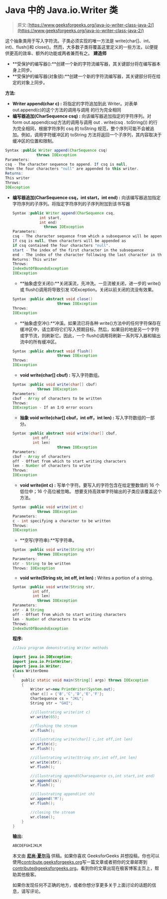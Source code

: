 # Java 中的 Java.io.Writer 类

> 原文:[https://www.geeksforgeeks.org/java-io-writer-class-java-2/](https://www.geeksforgeeks.org/java-io-writer-class-java-2/)

这个抽象类用于写入字符流。子类必须实现的唯一方法是 write(char[]、int、int)、flush()和 close()。然而，大多数子类将覆盖这里定义的一些方法，以便提供更高的效率、额外的功能或两者兼而有之。
**建造师**

*   **受保护的编写器():**创建一个新的字符流编写器，其关键部分将在编写器本身上同步。
*   **受保护的编写器(对象锁):**创建一个新的字符流编写器，其关键部分将在给定的对象上同步。

**方法:**

*   **Writer append(char c) :** 将指定的字符追加到此 Writer。对表单 out.append(c)的这个方法的调用与调用
    的行为完全相同
*   **编写器追加(CharSequence csq) :** 向该编写器追加指定的字符序列。对 form out.append(csq)方法的调用与调用
    out . write(csq . toString())
    的行为完全相同，根据字符序列 csq 的 toString 规范，整个序列可能不会被追加。例如，调用字符缓冲区的 toString 方法将返回一个子序列，其内容取决于缓冲区的位置和限制。

```java
Syntax :public Writer append(CharSequence csq)
              throws IOException
Parameters:
csq - The character sequence to append. If csq is null, 
then the four characters "null" are appended to this writer.
Returns:
This writer
Throws:
IOException
```

*   **编写器追加(CharSequence csq，int start，int end) :** 向该编写器追加指定字符序列的子序列。将指定字符序列的子序列附加到该书写器

    ```java
    Syntax :public Writer append(CharSequence csq,
                int start,
                int end)
                  throws IOException
    Parameters:
    csq - The character sequence from which a subsequence will be appended. 
    If csq is null, then characters will be appended as 
    if csq contained the four characters "null".
    start - The index of the first character in the subsequence
    end - The index of the character following the last character in the subsequence
    Returns: This writer
    Throws:
    IndexOutOfBoundsException
    IOException
    ```

    *   **抽象虚空关闭():**关闭溪流，先冲洗。一旦流被关闭，进一步的 write()或 flush()调用将导致引发 IOException。关闭以前关闭的流没有效果。

    ```java
    Syntax :public abstract void close()
                        throws IOException
    Throws:
    IOException 
    ```

    *   **抽象虚空冲():**冲溪。如果流已将各种 write()方法中的任何字符保存在缓冲区中，请立即将它们写入预期目标。然后，如果目的地是另一个字符或字节流，则刷新它。因此，一个 flush()调用将刷新一系列写入器和输出流中的所有缓冲区。

    ```java
    Syntax :public abstract void flush()
                        throws IOException
    Throws:
    IOException
    ```

    *   **void write(char[] cbuf) :** 写入字符数组。

    ```java
    Syntax :public void write(char[] cbuf)
               throws IOException
    Parameters:
    cbuf - Array of characters to be written
    Throws:
    IOException - If an I/O error occurs
    ```

    *   **抽象 void write(char[] cbuf，int off，int len) :** 写入字符数组的一部分。

    ```java
    Syntax :public abstract void write(char[] cbuf,
             int off,
             int len)
                        throws IOException
    Parameters:
    cbuf - Array of characters
    off - Offset from which to start writing characters
    len - Number of characters to write
    Throws:
    IOException
    ```

    *   **void write(int c) :** 写单个字符。要写入的字符包含在给定整数值的 16 个低位中；16 个高位被忽略。
    想要支持高效单字符输出的子类应该覆盖这个方法。

    ```java
    Syntax :public void write(int c)
               throws IOException
    Parameters:
    c - int specifying a character to be written
    Throws:
    IOException
    ```

    *   **空写(字符串):**写字符串。

    ```java
    Syntax :public void write(String str)
               throws IOException
    Parameters:
    str - String to be written
    Throws: IOException
    ```

    *   **void write(String str, int off, int len) :** Writes a portion of a string.

    ```java
    Syntax :public void write(String str,
             int off,
             int len)
               throws IOException
    Parameters:
    str - A String
    off - Offset from which to start writing characters
    len - Number of characters to write
    Throws:
    IndexOutOfBoundsException 
    ```

    **程序:**

    ```java
    //Java program demonstrating Writer methods

    import java.io.IOException;
    import java.io.PrintWriter;
    import java.io.Writer;
    class WriterDemo
    {
        public static void main(String[] args) throws IOException
        {
            Writer wr=new PrintWriter(System.out);
            char c[] = {'B','C','D','E','F'};
            CharSequence cs = "JKL";
            String str = "GHI";

            //illustrating write(int c)
            wr.write(65);

            //flushing the stream
            wr.flush();

            //illustrating write(char[] c,int off,int len)
            wr.write(c);
            wr.flush();

            //illustrating write(String str,int off,int len)
            wr.write(str);
            wr.flush();

            //illustrating append(Charsequence cs,int start,int end)
            wr.append(cs);
            wr.flush();

            //illustrating append(int ch)
            wr.append('M');
            wr.flush();

            //closing the stream
            wr.close();
        }
    }
    ```

    **输出:**

    ```java
    ABCDEFGHIJKLM
    ```

    本文由 **[尼尚·夏尔马](https://www.facebook.com/ChippingEye2766)** 供稿。如果你喜欢 GeeksforGeeks 并想投稿，你也可以使用[contribute.geeksforgeeks.org](http://www.contribute.geeksforgeeks.org)写一篇文章或者把你的文章邮寄到 contribute@geeksforgeeks.org。看到你的文章出现在极客博客主页上，帮助其他极客。

    如果你发现任何不正确的地方，或者你想分享更多关于上面讨论的话题的信息，请写评论。